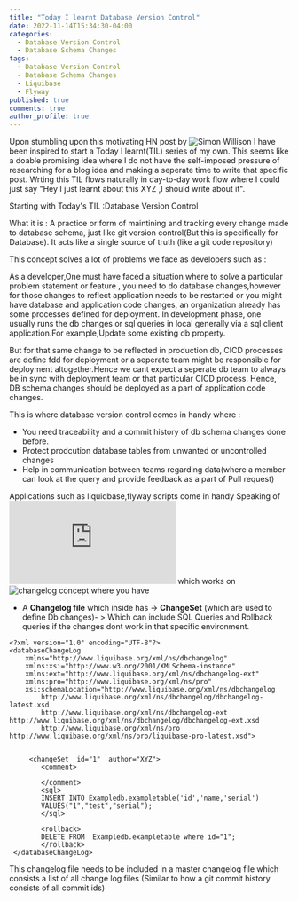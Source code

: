 ```yaml
---
title: "Today I learnt Database Version Control"
date: 2022-11-14T15:34:30-04:00
categories:
  - Database Version Control
  - Database Schema Changes
tags:
  - Database Version Control
  - Database Schema Changes
  - Liquibase
  - Flyway
published: true
comments: true
author_profile: true
---
```


Upon stumbling upon this motivating HN post by ![Simon Willison](https://simonwillison.net/2022/Nov/6/what-to-blog-about/) I have been inspired to start a Today I learnt(TIL) series of my own. This seems like a doable promising idea where I do not have the self-imposed pressure of researching for a blog idea and making a seperate time to write that specific post. Wrting this TIL flows naturally in day-to-day work flow where I could just say "Hey I just learnt about this XYZ ,I should write about it".

Starting with Today's TIL :Database Version Control 

What it is : A practice or form of maintining and tracking every change made to  database schema, just like git version control(But this is specifically for Database). It acts like a single source of truth (like a git code repository)


This concept solves a lot of problems we face as developers such as : 

As a developer,One must have faced a situation  where to solve a particular problem statement or feature , you need to do database changes,however for those changes to reflect application needs to be restarted or you might have database and application code changes, an organization already has some processes defined for deployment. In development phase, one usually runs the db changes or sql queries in local generally via a sql client application.For example,Update some existing db property. 

But for that same change to be reflected in production db, CICD processes are define fdd for deployment or a seperate team might be responsible for deployment altogether.Hence we cant expect a seperate db team to always be in sync with deployment team or that particular CICD process. Hence, DB schema changes should be deployed as a part of application code changes.


This is where database version control comes in handy where :
- You need traceability and a commit history of db schema changes done before.
- Protect prodcution database tables from unwanted or uncontrolled  changes 
- Help in communication between teams regarding data(where a member can look at the query and provide feedback as a part of Pull request)


Applications such as liquidbase,flyway scripts come in handy 
Speaking of ![liquibase](https://docs.liquibase.com/concepts/introduction-to-liquibase.html) which works on ![changelog concept](https://keepachangelog.com/en/1.0.0/) where you have 
- A **Changelog file**  which inside has -> **ChangeSet** (which are used to define Db changes)- > Which can include SQL Queries and Rollback queries if the changes dont work in that specific environment. 

```
<?xml version="1.0" encoding="UTF-8"?>	
<databaseChangeLog
	xmlns="http://www.liquibase.org/xml/ns/dbchangelog"
	xmlns:xsi="http://www.w3.org/2001/XMLSchema-instance"
	xmlns:ext="http://www.liquibase.org/xml/ns/dbchangelog-ext"
	xmlns:pro="http://www.liquibase.org/xml/ns/pro"
	xsi:schemaLocation="http://www.liquibase.org/xml/ns/dbchangelog
		http://www.liquibase.org/xml/ns/dbchangelog/dbchangelog-latest.xsd
		http://www.liquibase.org/xml/ns/dbchangelog-ext http://www.liquibase.org/xml/ns/dbchangelog/dbchangelog-ext.xsd
		http://www.liquibase.org/xml/ns/pro http://www.liquibase.org/xml/ns/pro/liquibase-pro-latest.xsd">
  

     <changeSet  id="1"  author="XYZ"> 
        <comment>
           
        </comment>
        <sql>
        INSERT INTO Exampledb.exampletable('id','name,'serial')
        VALUES("1","test","serial");
        </sql>
        
        <rollback>
        DELETE FROM  Exampledb.exampletable where id="1";
        </rollback>
 </databaseChangeLog>

```

This changelog file needs to be included in a master changelog file which consists a list of all change log files (Similar to how a git commit history consists of all commit ids)
